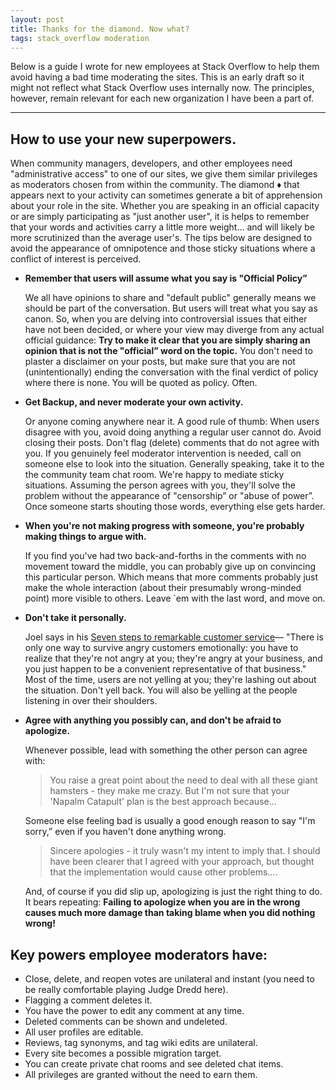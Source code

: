 ```yaml
---
layout: post
title: Thanks for the diamond. Now what?
tags: stack_overflow moderation
---
```


Below is a guide I wrote for new employees at Stack Overflow to help
them avoid having a bad time moderating the sites. This is an early
draft so it might not reflect what Stack Overflow uses internally
now. The principles, however, remain relevant for each new
organization I have been a part of. 

---

## How to use your new superpowers.

When community managers, developers, and other employees need
"administrative access" to one of our sites, we give them similar
privileges as moderators chosen from within the community. The diamond
♦ that appears next to your activity can sometimes generate a bit of
apprehension about your role in the site. Whether you are speaking in
an official capacity or are simply participating as "just another
user", it is helps to remember that your words and activities carry a
little more weight… and will likely be more scrutinized than the
average user's. The tips below are designed to avoid the appearance of
omnipotence and those sticky situations where a conflict of interest
is perceived.

* **Remember that users will assume what you say is "Official Policy”**

  We all have opinions to share and "default public" generally means
  we should be part of the conversation. But users will treat what you
  say as canon. So, when you are delving into controversial issues
  that either have not been decided, or where your view may diverge
  from any actual official guidance: **Try to make it clear that you
  are simply sharing an opinion that is not the "official” word on the
  topic.** You don't need to plaster a disclaimer on your posts, but
  make sure that you are not (unintentionally) ending the conversation
  with the final verdict of policy where there is none. You will be
  quoted as policy. Often.

* **Get Backup, and never moderate your own activity.**

  Or anyone coming anywhere near it. A good rule of thumb: When users
  disagree with you, avoid doing anything a regular user cannot
  do. Avoid closing their posts. Don't flag (delete) comments that do
  not agree with you. If you genuinely feel moderator intervention is
  needed, call on someone else to look into the situation. Generally
  speaking, take it to the the community team chat room. We're happy
  to mediate sticky situations. Assuming the person agrees with you,
  they'll solve the problem without the appearance of "censorship” or
  "abuse of power”. Once someone starts shouting those words,
  everything else gets harder.

* **When you're not making progress with someone, you're probably
  making things to argue with.**
    
  If you find you've had two back-and-forths in the comments with no
  movement toward the middle, you can probably give up on convincing
  this particular person. Which means that more comments probably just
  make the whole interaction (about their presumably wrong-minded
  point) more visible to others. Leave `em with the last word, and
  move on.


* **Don't take it personally.**

  Joel says in his [Seven steps to remarkable customer
  service](https://www.joelonsoftware.com/2007/02/19/seven-steps-to-remarkable-customer-service/)—
  "There is only one way to survive angry customers emotionally: you
  have to realize that they're not angry at you; they're angry at your
  business, and you just happen to be a convenient representative of
  that business." Most of the time, users are not yelling at you;
  they're lashing out about the situation. Don't yell back. You will
  also be yelling at the people listening in over their shoulders.

* **Agree with anything you possibly can, and don't be afraid to
  apologize.**

  Whenever possible, lead with something the other person can agree
  with:

  > You raise a great point about the need to deal with all these
  > giant hamsters - they make me crazy. But I'm not sure that your
  >'Napalm Catapult' plan is the best approach because…

  Someone else feeling bad is usually a good enough reason to say "I'm
  sorry,” even if you haven't done anything wrong.

  > Sincere apologies - it truly wasn't my intent to imply that. I
  > should have been clearer that I agreed with your approach, but
  > thought that the implementation would cause other problems….
  
  And, of course if you did slip up, apologizing is just the right
  thing to do. It bears repeating: **Failing to apologize when you are
  in the wrong causes much more damage than taking blame when you did
  nothing wrong!**

## Key powers employee moderators have:

* Close, delete, and reopen votes are unilateral and instant (you need
  to be really comfortable playing Judge Dredd here).
* Flagging a comment deletes it.
* You have the power to edit any comment at any time.
* Deleted comments can be shown and undeleted.
* All user profiles are editable.
* Reviews, tag synonyms, and tag wiki edits are unilateral.
* Every site becomes a possible migration target.
* You can create private chat rooms and see deleted chat items.
* All privileges are granted without the need to earn them.
